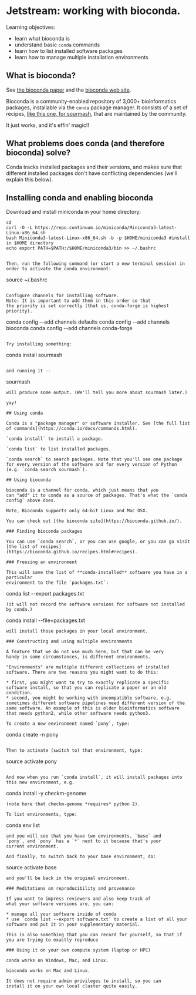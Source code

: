 # Jetstream: working with bioconda.

Learning objectives:
* learn what bioconda is
* understand basic `conda` commands
* learn how to list installed software packages 
* learn how to manage multiple installation environments

## What is bioconda?

See [the bioconda paper](https://www.biorxiv.org/content/early/2017/10/27/207092) and the [bioconda web site](http://bioconda.github.io).

Bioconda is a community-enabled repository of 3,000+ bioinformatics packages, installable via the `conda` package
manager.  It consists of a set of recipes, [like this one, for sourmash](https://github.com/bioconda/bioconda-recipes/blob/master/recipes/sourmash/meta.yaml), that are maintained by the community.

It just works, and it's effin' magic!!

## What problems does conda (and therefore bioconda) solve?

Conda tracks installed packages and their versions, 
and makes sure that different installed packages don't have
conflicting dependencies (we'll explain this below).

## Installing conda and enabling bioconda

Download and install miniconda in your home directory:
```
cd 
curl -O -L https://repo.continuum.io/miniconda/Miniconda3-latest-Linux-x86_64.sh
bash Miniconda3-latest-Linux-x86_64.sh -b -p $HOME/miniconda3 #install in $HOME directory
echo export PATH=$PATH:/$HOME/miniconda3/bin >> ~/.bashrc


Then, run the following command (or start a new terminal session) in order to activate the conda environment:

```
source ~/.bashrc
```

Configure channels for installing software.
Note: It is important to add them in this order so that 
the priority is set correctly (that is, conda-forge is highest priority).
```
conda config --add channels defaults
conda config --add channels bioconda
conda config --add channels conda-forge
```

Try installing something:

```
conda install sourmash
```

and running it --
```
sourmash
```
will produce some output. (We'll tell you more about sourmash later.)

yay!

## Using conda

Conda is a "package manager" or software installer. See [the full list of commands](https://conda.io/docs/commands.html).

`conda install` to install a package.

`conda list` to list installed packages.

`conda search` to search packages. Note that you'll see one package for every version of the software and for every version of Python (e.g. `conda search sourmash`).

## Using bioconda

bioconda is a channel for conda, which just means that you
can "add" it to conda as a source of packages. That's what the `conda config` above does.

Note, Bioconda supports only 64-bit Linux and Mac OSX.

You can check out [the bioconda site](https://bioconda.github.io/).

### Finding bioconda packages

You can use `conda search`, or you can use google, or you can go visit [the list of recipes](https://bioconda.github.io/recipes.html#recipes).

### Freezing an environment

This will save the list of **conda-installed** software you have in a particular
environment to the file `packages.txt`:
```
conda list --export packages.txt
```
(it will not record the software versions for software not installed by conda.)

```
conda install --file=packages.txt
```
will install those packages in your local environment.

### Constructing and using multiple environments

A feature that we do not use much here, but that can be very
handy in some circumstances, is different environments.

"Environments" are multiple different collections of installed software. There are two reasons you might want to do this:

* first, you might want to try to exactly replicate a specific software install, so that you can replicate a paper or an old condition.
* second, you might be working with incompatible software, e.g. sometimes different software pipelines need different version of the same software. An example of this is older bioinformatics software that needs python2, while other software needs python3.

To create a new environment named `pony`, type:

```
conda create -n pony
```

Then to activate (switch to) that environment, type:

```
source activate pony
```

And now when you run `conda install`, it will install packages into this new environment, e.g.
```
conda install -y checkm-genome
```
(note here that checkm-genome *requires* python 2).

To list environments, type:
```
conda env list
```
and you will see that you have two environments, `base` and
`pony`, and `pony` has a `*` next to it because that's your
current environment.

And finally, to switch back to your base environment, do:

```
source activate base
```
and you'll be back in the original environment.

### Meditations on reproducibility and provenance

If you want to impress reviewers and also keep track of
what your software versions are, you can:

* manage all your software inside of conda
* use `conda list --export software.txt` to create a list of all your software and put it in your supplementary material.

This is also something that you can record for yourself, so that if you are trying to exactly reproduce 

### Using it on your own compute system (laptop or HPC)

conda works on Windows, Mac, and Linux.

bioconda works on Mac and Linux.

It does not require admin privileges to install, so you can
install it on your own local cluster quite easily.
